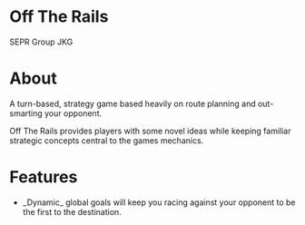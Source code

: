 Off The Rails
=
   SEPR Group JKG


About
=
   A turn-based, strategy game based heavily on route planning and out-smarting your opponent.

   Off The Rails provides players with some novel ideas while keeping familiar strategic
   concepts central to the games mechanics.

Features
=
   <ul>
   <li>_Dynamic_ global goals will keep you racing against your opponent to be the first to the destination.</li>
   </ul>
